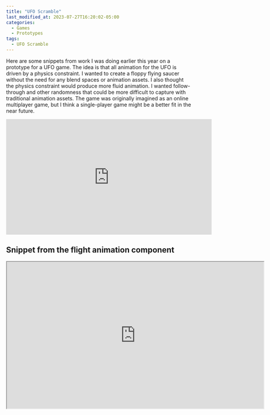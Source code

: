 ```yaml
---
title: "UFO Scramble"
last_modified_at: 2023-07-27T16:20:02-05:00
categories:
  - Games
  - Prototypes
tags:
  - UFO Scramble
---
```


Here are some snippets from work I was doing earlier this year on a prototype for a UFO game. The idea is that all animation for the UFO is driven by a physics constraint.
I wanted to create a floppy flying saucer without the need for any blend spaces or animation assets. I also thought the physics constraint would produce more fluid animation. 
I wanted follow-through and other randomness that could be more difficult to capture with traditional animation assets. The game was originally imagined as an online multiplayer game, but
I think a single-player game might be a better fit in the near future.
<br>
<iframe width="560" height="315" src="https://www.youtube.com/embed/68dZs0q3eas" title="YouTube video player" frameborder="0" allow="accelerometer; autoplay; clipboard-write; encrypted-media; gyroscope; picture-in-picture; web-share" allowfullscreen></iframe>
<br>
<h2>
Snippet from the flight animation component
</h2>
<iframe src="https://blueprintue.com/render/rxrggnqg/" scrolling="no" allowfullscreen width="700" height="400"></iframe>
